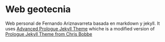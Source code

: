 # Web geotecnia

Web personal de Fernando Ariznavarreta basada en markdown y jekyll.
It uses [Advanced Prologue Jekyll Theme](https://github.com/ariznaf/jekyll-theme-advanced-prologue.git) whiche is a
modified version of [Prologue Jekyll Theme from Chris Bobbe](https://github.com/chrisbobbe/jekyll-theme-prologue)
